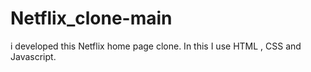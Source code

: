 # Netflix_clone-main
i developed this Netflix home page clone. In this I use HTML , CSS and Javascript.
